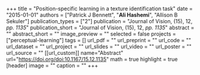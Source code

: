 +++
title = "Position-specific learning in a texture identification task"
date = "2015-01-01"
authors = ["Patrick J Bennett", "**Ali Hashemi**", "Allison B Sekuler"]
publication_types = ["2"]
publication = "Journal of Vision, (15), 12, _pp. 1135_"
publication_short = "Journal of Vision, (15), 12, _pp. 1135_"
abstract = ""
abstract_short = ""
image_preview = ""
selected = false
projects = ["perceptual-learning"]
tags = []
url_pdf = ""
url_preprint = ""
url_code = ""
url_dataset = ""
url_project = ""
url_slides = ""
url_video = ""
url_poster = ""
url_source = ""
[[url_custom]]
name="Abstract"
url="https://doi.org/doi:10.1167/15.12.1135"
math = true
highlight = true
[header]
image = ""
caption = ""
+++

